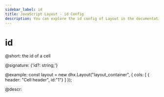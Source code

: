 ```yaml
---
sidebar_label: id
title: JavaScript Layout - id Config 
description: You can explore the id config of Layout in the documentation of the DHTMLX JavaScript UI library. Browse developer guides and API reference, try out code examples and live demos, and download a free 30-day evaluation version of DHTMLX Suite 7.
---
```


# id

@short: the id of a cell

@signature: {'id?: string;'}

@example:
const layout = new dhx.Layout("layout_container", {
    cols: [
        { header: "Cell header", id:"1"}
    ]
});

@descr:

[comment]: # (@related: layout/initialization.md#initialize-layout)
